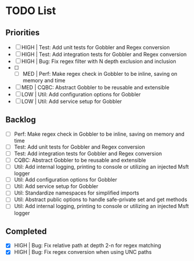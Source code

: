 # TODO List

## Priorities

- [ ] HIGH | Test: Add unit tests for Gobbler and Regex conversion
- [ ] HIGH | Test: Add integration tests for Gobbler and Regex conversion
- [ ] HIGH | Bug: Fix regex filter with N depth exclusion and inclusion
- [ ] - [ ] MED | Perf: Make regex check in Gobbler to be inline, saving on memory and time
- [ ] MED | CQBC: Abstract Gobbler to be reusable and extensible
- [ ] LOW | Util: Add configuration options for Gobbler 
- [ ] LOW | Util: Add service setup for Gobbler

## Backlog

- [ ] Perf: Make regex check in Gobbler to be inline, saving on memory and time
- [ ] Test: Add unit tests for Gobbler and Regex conversion
- [ ] Test: Add integration tests for Gobbler and Regex conversion
- [ ] CQBC: Abstract Gobbler to be reusable and extensible
- [ ] Util: Add internal logging, printing to console or utilizing an injected Msft logger
- [ ] Util: Add configuration options for Gobbler
- [ ] Util: Add service setup for Gobbler
- [ ] Util: Standardize namespaces for simplified imports
- [ ] Util: Abstract public options to handle safe-private set and get methods
- [ ] Util: Add internal logging, printing to console or utilizing an injected Msft logger

## Completed

- [x] HIGH | Bug: Fix relative path at depth 2-n for regex matching
- [x] HIGH | Bug: Fix regex conversion when using UNC paths